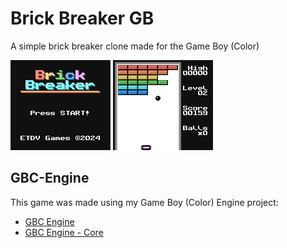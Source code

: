 # Brick Breaker GB

A simple brick breaker clone made for the Game Boy (Color)

![TitleScreen](./images/screenshot_0.bmp)
![GamePlay](./images/screenshot_1.bmp)


## GBC-Engine

This game was made using my Game Boy (Color) Engine project:

- [GBC Engine](https://github.com/etdv-thevoid/gbc-engine)
- [GBC Engine - Core](https://github.com/etdv-thevoid/gbc-engine-core)
